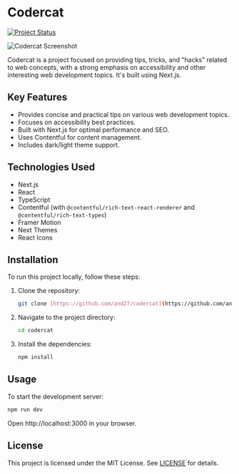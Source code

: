 # Codercat

[![Project Status](https://img.shields.io/badge/Project%20Status-Development-yellow)](https://shields.io/)

![Codercat Screenshot](screenshot.png)

Codercat is a project focused on providing tips, tricks, and "hacks" related to web concepts, with a strong emphasis on accessibility and other interesting web development topics. It's built using Next.js.

## Key Features

*   Provides concise and practical tips on various web development topics.
*   Focuses on accessibility best practices.
*   Built with Next.js for optimal performance and SEO.
*   Uses Contentful for content management.
*   Includes dark/light theme support.

## Technologies Used

*   Next.js
*   React
*   TypeScript
*   Contentful (with `@contentful/rich-text-react-renderer` and `@contentful/rich-text-types`)
*   Framer Motion
*   Next Themes
*   React Icons

## Installation 

To run this project locally, follow these steps:

1.  Clone the repository:

    ```bash
    git clone [https://github.com/and27/codercat](https://github.com/and27/codercat) 
    ```

2.  Navigate to the project directory:

    ```bash
    cd codercat
    ```

3.  Install the dependencies:

    ```bash
    npm install
    ```

## Usage 

To start the development server:

```bash
npm run dev
```

Open http://localhost:3000 in your browser.

## License

This project is licensed under the MIT License. See [LICENSE](https://opensource.org/licenses/MIT) for details.
